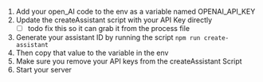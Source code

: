 1. Add your open_AI code to the env as a variable named OPENAI_API_KEY 
2. Update the createAssistant script with your API Key directly 
    - [ ] todo fix this so it can grab it from the process file
2. Generate your assistant ID by running the script `npm run create-assistant`
3. Then copy that value to the variable in the env 
4. Make sure you remove your API keys from the createAssistant Script 
5. Start your server